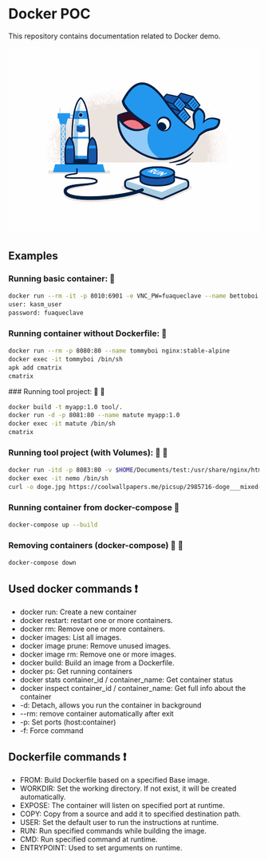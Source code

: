 # Docker POC

This repository contains documentation related to Docker demo.

![docker](img/docker.webp?raw=true "docker")

## Examples

### Running basic container: 🐳
````sh
docker run --rm -it -p 8010:6901 -e VNC_PW=fuaqueclave --name bettoboi kasmweb/doom:1.11.0
user: kasm_user
password: fuaqueclave
````
### Running container without Dockerfile: 🐳
````sh
docker run --rm -p 8080:80 --name tommyboi nginx:stable-alpine
docker exec -it tommyboi /bin/sh
apk add cmatrix
cmatrix
````

### Running tool project: 🐳 🔧
````sh
docker build -t myapp:1.0 tool/.
docker run -d -p 8081:80 --name matute myapp:1.0
docker exec -it matute /bin/sh
cmatrix
````

### Running tool project (with Volumes): 🐳 💾
````sh
docker run -itd -p 8083:80 -v $HOME/Documents/test:/usr/share/nginx/html/images --name nemo myapp:1.0
docker exec -it nemo /bin/sh
curl -o doge.jpg https://coolwallpapers.me/picsup/2985716-doge___mixed-wallpapers.jpg
````

### Running container from docker-compose 🐙

````sh
docker-compose up --build
````

### Removing containers (docker-compose) 🐙 🔪

````sh
docker-compose down
````

## Used docker commands ❗
- docker run: Create a new container
- docker restart: restart one or more containers.
- docker rm: Remove one or more containers.
- docker images: List all images.
- docker image prune: Remove unused images.
- docker image rm: Remove one or more images.
- docker build: Build an image from a Dockerfile.
- docker ps: Get running containers
- docker stats container_id / container_name: Get container status
- docker inspect container_id / container_name: Get full info about the container
- -d: Detach, allows you run the container in background
- --rm: remove container automatically after exit
- -p: Set ports (host:container)
- -f: Force command

## Dockerfile commands ❗
- FROM: Build Dockerfile based on a specified Base image.
- WORKDIR: Set the working directory. If not exist, it will be created automatically.
- EXPOSE: The container will listen on specified port at runtime.
- COPY: Copy from a source and add it to specified destination path.
- USER: Set the default user to run the instructions at runtime.
- RUN: Run specified commands while building the image.
- CMD: Run specified command at runtime.
- ENTRYPOINT: Used to set arguments on runtime.
